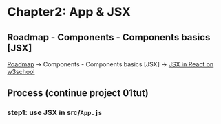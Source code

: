 # Chapter2:  App & JSX

## Roadmap - Components - Components basics [JSX]

[Roadmap](https://roadmap.sh/react)    ->    Components - Components basics [JSX]    ->    [JSX in React on w3school](https://www.w3schools.com/react/react_jsx.asp)

## Process (continue project 01tut)

### step1: use JSX in src/`App.js`

